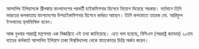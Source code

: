 আন্দালিব ইলিয়াসকে শ্রীলঙ্কায় বাংলাদেশের পরবর্তী হাইকমিশনার হিসেবে নিয়োগ দিয়েছে সরকার। বর্তমানে তিনি ভারতের কলকাতায় বাংলাদেশের উপহাইকমিশনার হিসেবে কর্মরত আছেন। তিনি কলম্বোতে তারেক মো. আরিফুল ইসলামের স্থলাভিষিক্ত হবেন।

আজ বুধবার পররাষ্ট্র মন্ত্রণালয় এক বিজ্ঞপ্তিতে এই তথ্য জানিয়েছে। এতে বলা হয়েছে, বিসিএস (পররাষ্ট্র ক্যাডার) ২০তম ব্যাচের কর্মকর্তা আন্দালিব ইলিয়াস ঢাকা বিশ্ববিদ্যালয় থেকে স্নাতকোত্তর ডিগ্রি অর্জন করেন।
